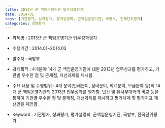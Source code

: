 ```yaml
---
title: 2013년 군 책임운영기관 업무성과평가
date: 2014-01
tags: [기관평가, 성과평가, 평가설명회, 군책임운영기관, 국방부, 전국단위평가]
categories: 경영평가
---
```

- 과제명 : 2013년 군 책임운영기관 업무성과평가



- 수행기간 : 2014.01~2014.03



- 발주처 : 국방부



- 과제목적 : 4개분야 14개 군 책임운영기관에 대한 2013년 업무성과를 평가하고, 기관별 우수한 점 및 문제점, 개선과제를 제시함.



- 주요 내용 및 수행범위 : 4개 분야(인쇄분야, 정비분야, 의료분야, 보급분야 등)의 14개 군 책임운영기관의 2013년 업무성과를 평가함. 민간 및 유사부대와의 비교 등을 통하여 기관별 우수한 점 및 문제점, 개선과제를 제시하고 평가체계 및 평가지표 개선안을 제언함.



- Keyword : 기관평가, 성과평가, 평가설명회, 군책임운영기관, 국방부, 전국단위평가
